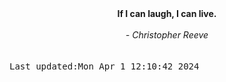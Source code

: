 
<div align="center"><b><span>If I can laugh, I can live.</span></b><br><br><i> - Christopher Reeve</i></div>
<br><br><kbd>Last updated:Mon Apr  1 12:10:42 2024</kbd>